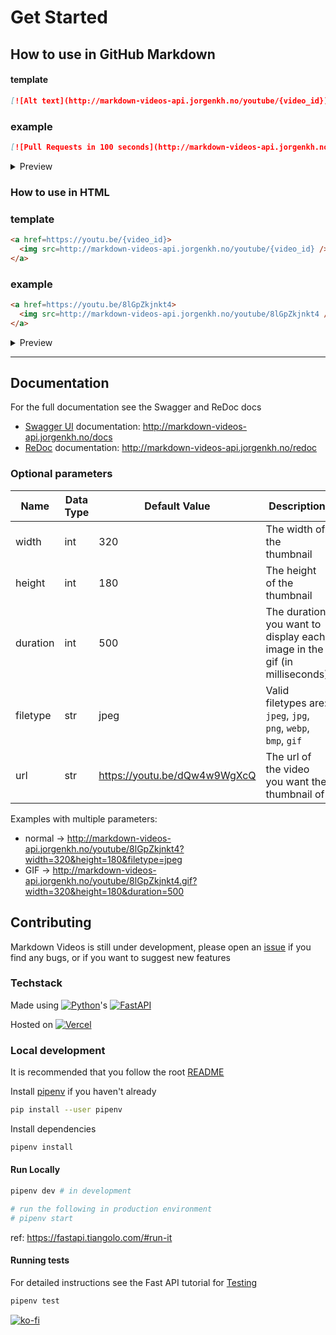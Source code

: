# Get Started

## How to use in GitHub Markdown

#### template

```markdown
[![Alt text](http://markdown-videos-api.jorgenkh.no/youtube/{video_id})](https://youtu.be/{video_id})
```
### example

```markdown
[![Pull Requests in 100 seconds](http://markdown-videos-api.jorgenkh.no/youtube/8lGpZkjnkt4)](https://youtu.be/8lGpZkjnkt4)
```

<details>
  <summary>Preview</summary>

  [![Pull Requests in 100 seconds](http://markdown-videos-api.jorgenkh.no/youtube/8lGpZkjnkt4)](https://youtu.be/8lGpZkjnkt4)
</details>

### How to use in HTML

### template

```html
<a href=https://youtu.be/{video_id}>
  <img src=http://markdown-videos-api.jorgenkh.no/youtube/{video_id} />
</a>
```

### example

```html
<a href=https://youtu.be/8lGpZkjnkt4>
  <img src=http://markdown-videos-api.jorgenkh.no/youtube/8lGpZkjnkt4 />
</a>
```

<details>
  <summary>Preview</summary>

<a href=https://youtu.be/8lGpZkjnkt4>
  <img src=http://markdown-videos-api.jorgenkh.no/youtube/8lGpZkjnkt4 />
</a>
</details>

---
## Documentation
For the full documentation see the Swagger and ReDoc docs
- [Swagger UI](https://github.com/swagger-api/swagger-ui) documentation: <http://markdown-videos-api.jorgenkh.no/docs>
- [ReDoc](https://github.com/Rebilly/ReDoc) documentation: <http://markdown-videos-api.jorgenkh.no/redoc>
### Optional parameters
|Name     |Data Type |Default Value                |Description                                                              |Example                                                                                                            |Availability               |
|---------|----------|-----------------------------|-------------------------------------------------------------------------|-------------------------------------------------------------------------------------------------------------------|---------------------------|
|width    |int       |320                          |The width of the thumbnail                                               |http://markdown-videos-api.jorgenkh.no/youtube/8lGpZkjnkt4?width=320                                                   |All Endpoints              |
|height   |int       |180                          |The height of the thumbnail                                              |http://markdown-videos-api.jorgenkh.no/youtube/8lGpZkjnkt4?height=180                                                  |All Endpoints              |
|duration |int       |500                          |The duration you want to display each image in the gif (in milliseconds) |http://markdown-videos-api.jorgenkh.no/youtube/8lGpZkjnkt4.gif?duration=500                                            |Endpoints ending with .gif |
|filetype |str       |jpeg                         |Valid filetypes are: `jpeg`, `jpg`, `png`, `webp`, `bmp`, `gif`          |http://markdown-videos-api.jorgenkh.no/youtube/8lGpZkjnkt4.gif?filetype=jpeg                                           |All still-image endpoints  |
|url      |str       |https://youtu.be/dQw4w9WgXcQ |The url of the video you want the thumbnail of                           |http://markdown-videos-api.jorgenkh.no/url?url=https%3A%2F%2Fyoutu.be%2FdQw4w9WgXcQ&width=320&height=180&filetype=jpeg |/url                       |

Examples with multiple parameters:
- normal -> http://markdown-videos-api.jorgenkh.no/youtube/8lGpZkjnkt4?width=320&height=180&filetype=jpeg
- GIF -> http://markdown-videos-api.jorgenkh.no/youtube/8lGpZkjnkt4.gif?width=320&height=180&duration=500

## Contributing

Markdown Videos is still under development, please open an [issue](https://github.com/Snailedlt/Markdown-Videos/issues) if you find any bugs, or if you want to suggest new features

### Techstack

Made using
[![Python](https://img.shields.io/badge/python-3670A0?style=for-the-badge&logo=python&logoColor=ffdd54)](https://www.python.org/)'s
[![FastAPI](https://img.shields.io/badge/FastAPI-005571?style=for-the-badge&logo=fastapi)](https://fastapi.tiangolo.com/)

Hosted on
[![Vercel](https://img.shields.io/badge/vercel-%23000000.svg?style=for-the-badge&logo=vercel&logoColor=white)](https://vercel.com/)

### Local development
It is recommended that you follow the root [README](https://github.com/Snailedlt/Markdown-Videos/blob/main/apps/api/README.md#L82)

Install [pipenv](https://pipenv.pypa.io/en/latest/) if you haven't already

```sh
pip install --user pipenv
```

Install dependencies

```sh
pipenv install
```

#### Run Locally

```sh
pipenv dev # in development

# run the following in production environment
# pipenv start
```

ref: <https://fastapi.tiangolo.com/#run-it>

#### Running tests

For detailed instructions see the Fast API tutorial for [Testing](https://fastapi.tiangolo.com/tutorial/testing/)

```sh
pipenv test
```

[![ko-fi](https://ko-fi.com/img/githubbutton_sm.svg)](https://ko-fi.com/H2H0GY0OU)
